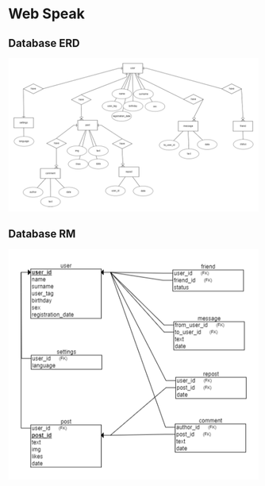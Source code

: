 # Web Speak

## Database ERD
![My Remote Image](https://github.com/Dmytro27Ind/images/blob/main/web_speak_ERD.png)

## Database RM
![My Remote Image](https://github.com/Dmytro27Ind/images/blob/main/web_speak_RD.png)